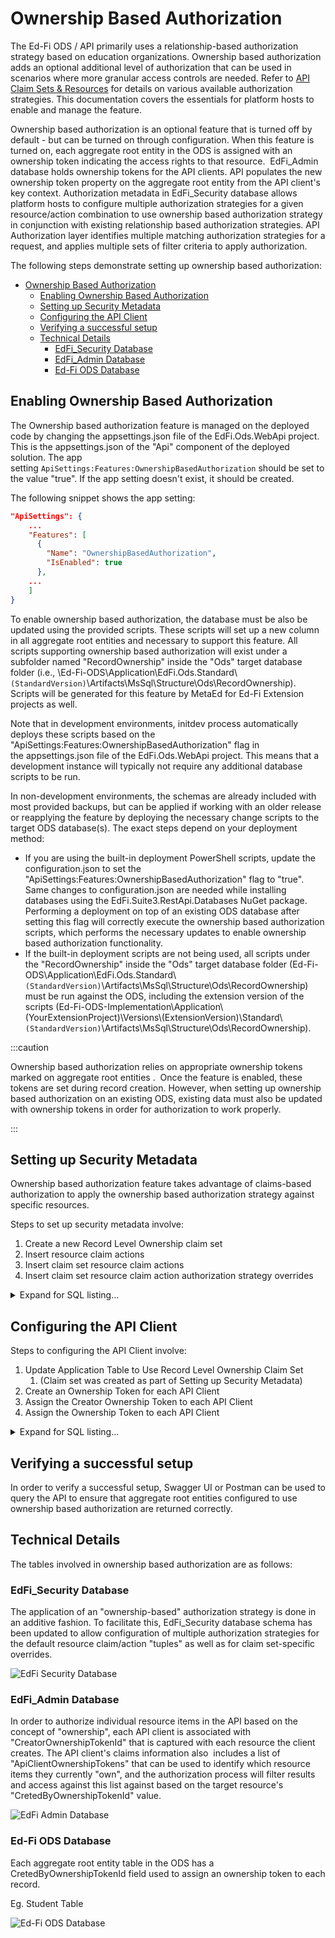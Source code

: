 # Ownership Based Authorization

The Ed-Fi ODS / API primarily uses a relationship-based authorization strategy
based on education organizations. Ownership based authorization adds an optional
additional level of authorization that can be used in scenarios where more
granular access controls are needed. Refer to [API Claim Sets &
Resources](../security/api-claim-sets-resources.md)
for details on various available authorization strategies. This documentation
covers the essentials for platform hosts to enable and manage the feature.  

Ownership based authorization is an optional feature that is turned off by
default - but can be turned on through configuration. When this feature is
turned on, each aggregate root entity in the ODS is assigned with an ownership
token indicating the access rights to that resource.  EdFi\_Admin database holds
ownership tokens for the API clients. API populates the new ownership token
property on the aggregate root entity from the API client's key context.
Authorization metadata in EdFi\_Security database allows platform hosts to
configure multiple authorization strategies for a given resource/action
combination to use ownership based authorization strategy in conjunction with
existing relationship based authorization strategies. API Authorization layer
identifies multiple matching authorization strategies for a request, and applies
multiple sets of filter criteria to apply authorization.

The following steps demonstrate setting up ownership based authorization:

* [Ownership Based Authorization](#ownership-based-authorization)
  * [Enabling Ownership Based Authorization](#enabling-ownership-based-authorization)
  * [Setting up Security Metadata](#setting-up-security-metadata)
  * [Configuring the API Client](#configuring-the-api-client)
  * [Verifying a successful setup](#verifying-a-successful-setup)
  * [Technical Details](#technical-details)
    * [EdFi\_Security Database](#edfi_security-database)
    * [EdFi\_Admin Database](#edfi_admin-database)
    * [Ed-Fi ODS Database](#ed-fi-ods-database)

## Enabling Ownership Based Authorization

The Ownership based authorization feature is managed on the deployed code by
changing the appsettings.json file of the EdFi.Ods.WebApi project. This is
the appsettings.json of the "Api" component of the deployed solution. The app
setting `ApiSettings:Features:OwnershipBasedAuthorization` should be set to the
value "true". If the app setting doesn't exist, it should be created.

The following snippet shows the app setting:

```json
"ApiSettings": {
    ...
    "Features": [
      {
        "Name": "OwnershipBasedAuthorization",
        "IsEnabled": true
      },
    ...
    ]
}
```

To enable ownership based authorization, the database must be also be updated
using the provided scripts. These scripts will set up a new column in all
aggregate root entities and necessary to support this feature. All scripts
supporting ownership based authorization will exist under a subfolder named
"RecordOwnership" inside the "Ods" target database folder (i.e.,
\\Ed-Fi-ODS\\Application\\EdFi.Ods.Standard\\`(StandardVersion)`\\Artifacts\\MsSql\\Structure\\Ods\\RecordOwnership).
Scripts will be generated for this feature by MetaEd for Ed-Fi Extension
projects as well.

Note that in development environments, initdev process automatically deploys
these scripts based on the "ApiSettings:Features:OwnershipBasedAuthorization"
flag in the appsettings.json file of the EdFi.Ods.WebApi project. This means
that a development instance will typically not require any additional database
scripts to be run.

In non-development environments, the schemas are already included with most
provided backups, but can be applied if working with an older release or
reapplying the feature by deploying the necessary change scripts to the target
ODS database(s). The exact steps depend on your deployment method:

* If you are using the built-in deployment PowerShell scripts, update the
    configuration.json to set the
    "ApiSettings:Features:OwnershipBasedAuthorization" flag to "true". Same
    changes to configuration.json are needed while installing databases using
    the EdFi.Suite3.RestApi.Databases NuGet package. Performing a deployment on
    top of an existing ODS database after setting this flag will correctly
    execute the ownership based authorization scripts, which performs the
    necessary updates to enable ownership based authorization functionality.
* If the built-in deployment scripts are not being used, all scripts under the
    "RecordOwnership" inside the "Ods" target database folder
    (Ed-Fi-ODS\\Application\\EdFi.Ods.Standard\\`(StandardVersion)`\\Artifacts\\MsSql\\Structure\\Ods\\RecordOwnership)
    must be run against the ODS, including the extension version of the scripts
    (Ed-Fi-ODS-Implementation\\Application\\(YourExtensionProject)\\Versions\\(ExtensionVersion)\\Standard\\`(StandardVersion)`\\Artifacts\\MsSql\\Structure\\Ods\\RecordOwnership).

:::caution

Ownership based authorization relies on appropriate ownership
tokens marked on aggregate root entities .  Once the feature is enabled, these
tokens are set during record creation. However, when setting up ownership
based authorization on an existing ODS, existing data must also be updated
with ownership tokens in order for authorization to work properly.

:::

## Setting up Security Metadata

Ownership based authorization feature takes advantage of claims-based
authorization to apply the ownership based authorization strategy against
specific resources.

Steps to set up security metadata involve:

1. Create a new Record Level Ownership claim set
2. Insert resource claim actions
3. Insert claim set resource claim actions
4. Insert claim set resource claim action authorization strategy overrides

<details>
<summary>Expand for SQL listing...</summary>

```sql
USE EdFi_Security
GO

DECLARE @ActionNames nvarchar(500)
DECLARE @ApplicationName NVARCHAR(MAX)
DECLARE @ApplicationId INT
DECLARE @AuthorizationStrategyName NVARCHAR(255)
DECLARE @AuthorizationStrategyId INT
DECLARE @ClaimName NVARCHAR(850)
DECLARE @ClaimSetName NVARCHAR(255)
DECLARE @ClaimSetId INT
DECLARE @ResourceClaimId INT

-- Set the actions to authorize
SET @ActionNames = 'read, update, delete'

-- Set the application to create the claim set for
SET @ApplicationName = 'Ed-Fi ODS API'

-- Set the authorization strategy
SET @AuthorizationStrategyName = 'OwnershipBased';

-- Set the resource claim name to authorize
SET @ClaimName = 'http://ed-fi.org/ods/identity/claims/student'

-- Set the claim set name to create
SET @ClaimSetName = 'Record Level Ownership'

SELECT @ApplicationId = ApplicationId FROM Applications WHERE ApplicationName = @ApplicationName
SELECT @AuthorizationStrategyId = AuthorizationStrategyId FROM AuthorizationStrategies WHERE AuthorizationStrategyName = @AuthorizationStrategyName
SELECT @ResourceClaimId = ResourceClaimId FROM ResourceClaims Where ClaimName = @ClaimName

-- Create a new claim set
INSERT INTO ClaimSets (ClaimSetName, Application_ApplicationId)
SELECT @ClaimSetName, @ApplicationId

SELECT @ClaimSetId = ClaimSetId FROM ClaimSets WHERE ClaimSetName = @ClaimSetName

-- Insert resource claim actions INSERT INTO ResourceClaimActions(ResourceClaimId, ActionId)
SELECT @ResourceClaimId, a.ActionID
FROM Actions a
WHERE a.ActionName IN(
    SELECT TRIM(value)
    FROM STRING_SPLIT(@actionNames, ',')
)
AND NOT EXISTS(
 SELECT 1
 FROM ResourceClaimActions rca
 WHERE rca.ResourceClaimID = @ResourceClaimId
 AND rca.ActionId = a.ActionId
)

-- Insert claim set resource claim actions
INSERT INTO ClaimSetResourceClaimActions(ClaimSetId, ResourceClaimId, ActionId)
SELECT  @ClaimSetId, rc.ResourceClaimId, a.actionId
FROM ResourceClaimActions rca
JOIN ResourceClaims rc on rc.ResourceClaimId = rca.ResourceClaimId
JOIN Actions a on a.ActionId = rca.ActionId
WHERE  rca.ResourceClaimId = @ResourceClaimId

-- Insert claim set resource claim action authorization strategy overrides
INSERT INTO ClaimSetResourceClaimActionAuthorizationStrategyOverrides(ClaimSetResourceClaimActionId, AuthorizationStrategyId)
SELECT csrca.ClaimSetResourceClaimActionId, @AuthorizationStrategyId
FROM ClaimSetResourceClaimActions csrca
WHERE csrca.ResourceClaimId = @ResourceClaimId
```

</details>

## Configuring the API Client

Steps to configuring the API Client involve:

1. Update Application Table to Use Record Level Ownership Claim Set
    1. (Claim set was created as part of Setting up Security Metadata)
2. Create an Ownership Token for each API Client
3. Assign the Creator Ownership Token to each API Client
4. Assign the Ownership Token to each API Client

<details>
<summary>Expand for SQL listing...</summary>

```sql
USE EdFi_Admin
GO

DECLARE @ClaimSetName NVARCHAR(255)
DECLARE @ApplicationName NVARCHAR(MAX)

SET @ClaimSetName = 'Ownership Based'
SET @ApplicationName = 'Default Sandbox Application Sample'

UPDATE Applications
SET ClaimSetName = @ClaimSetName
WHERE ApplicationName = @ApplicationName

INSERT INTO OwnershipTokens(Description)
SELECT client.[Name] + ' Ownership Token'
FROM Applications a
JOIN ApiClients client ON client.Application_ApplicationId = a.ApplicationId
WHERE a.ApplicationName = @ApplicationName

UPDATE ac
SET ac.CreatorOwnershipTokenId_OwnershipTokenId = ot.OwnershipTokenId
FROM OwnershipTokens ot
JOIN ApiClients ac ON ot.Description LIKE ac.[Name] + '%'
WHERE ac.CreatorOwnershipTokenId_OwnershipTokenId IS NULL

INSERT INTO ApiClientOwnershipTokens(ApiClient_ApiClientId, OwnershipToken_OwnershipTokenId)
SELECT ApiClientId, CreatorOwnershipTokenId_OwnershipTokenId
FROM Applications a
JOIN ApiClients client ON client.Application_ApplicationId = a.ApplicationId
WHERE a.ApplicationName = @ApplicationName
```

</details>

## Verifying a successful setup

In order to verify a successful setup, Swagger UI or Postman can be used to
query the API to ensure that aggregate root entities configured to use ownership
based authorization are returned correctly.

## Technical Details

The tables involved in ownership based authorization are as follows:

### EdFi\_Security Database

The application of an "ownership-based" authorization strategy is done in an
additive fashion. To facilitate this, EdFi\_Security database schema has been
updated to allow configuration of multiple authorization strategies for the
default resource claim/action "tuples" as well as for claim set-specific
overrides.

![EdFi Security Database](../../img/image2022-2-3_10-42-35.png)

### EdFi\_Admin Database

In order to authorize individual resource items in the API based on the concept
of "ownership", each API client is associated with "CreatorOwnershipTokenId"
that is captured with each resource the client creates. The API client's claims
information also  includes a list of "ApiClientOwnershipTokens" that can be used
to identify which resource items they currently "own", and the authorization
process will filter results and access against this list against based on the
target resource's "CretedByOwnershipTokenId" value.

![EdFi Admin Database](../../img/image2022-2-3_10-36-52.png)

### Ed-Fi ODS Database

Each aggregate root entity table in the ODS has a CretedByOwnershipTokenId field
used to assign an ownership token to each record.

Eg. Student Table

![Ed-Fi ODS Database](../../img/image2022-2-3_10-37-3.png)
